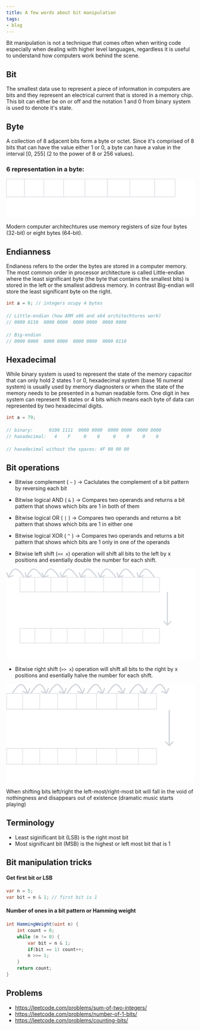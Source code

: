 ```yaml
---
title: A few words about bit manipulation
tags:
- blog
---
```


Bit manipulation is not a technique that comes often when writing code especially when dealing with higher level languages, regardless it is useful to understand how computers work behind the scene.

## Bit
The smallest data use to represent a piece of information in computers are bits and they represent an electrical current that is stored in a memory chip. This bit can either be on or off and the notation 1 and 0 from binary system is used to denote it's state.

## Byte
A collection of 8 adjacent bits form a byte or octet. Since it's comprised of 8 bits that can have the value either 1 or 0, a byte can have a value in the interval [0, 255] (2 to the power of 8 or 256 values).

### 6 representation in a byte:
![Bit representation](img/bits.svg)

Modern computer architechtures use memory registers of size four bytes (32-bit) or eight bytes (64-bit). 

## Endianness 

Endianess refers to the order the bytes are stored in a computer memory. The most common order in processor architecture is called Little-endian where the least significant byte (the byte that contains the smallest bits) is stored in the left or the smallest address memory. In contrast Big-endian will store the least significant byte on the right.

```cs
int a = 6; // integers ocupy 4 bytes 

// Little-endian (how ARM x86 and x64 architechtures work)
// 0000 0110  0000 0000  0000 0000  0000 0000

// Big-endian
// 0000 0000  0000 0000  0000 0000  0000 0110 
```

## Hexadecimal 

While binary system is used to represent the state of the memory capacitor that can only hold 2 states 1 or 0, hexadecimal system (base 16 numeral system) is usually used by memory diagnosters or when the state of the memory needs to be presented in a human readable form. One digit in hex system can represent 16 states or 4 bits which means each byte of data can represented by two hexadecimal digits.

```cs
int a = 79;

// binary:      0100 1111  0000 0000  0000 0000  0000 0000
// haxadecimal:   4    F     0    0     0    0     0    0

// haxadecimal without the spaces: 4F 00 00 00
```

## Bit operations

- Bitwise complement ( `~` ) -> 
Caclulates the complement of a bit pattern by reversing each bit

- Bitwise logical AND ( `&` ) ->
Compares two operands and returns a bit pattern that shows which bits are 1 in both of them

- Bitwise logical OR ( `|` ) ->
Compares two operands and returns a bit pattern that shows which bits are 1 in either one

- Bitwise logical XOR ( `^` ) ->
Compares two operands and returns a bit pattern that shows which bits are 1 only in one of the operands

- Bitwise left shift (`<< x`) operation will shift all bits to the left by x positions and esentially double the number for each shift.

![Bits shifting left one cell](img/left-shift.svg)


- Bitwise right shift (`>> x`) operation will shift all bits to the right by x positions and esentially halve the number for each shift.

![Bits shifting right one cell](img/right-shift.svg)

When shifting bits left/right the left-most/right-most bit will fall in the void of nothingness and disappears out of existence (dramatic music starts playing)

## Terminology

- Least siginificant bit (LSB) is the right most bit
- Most significant bit (MSB) is the highest or left most bit that is 1

## Bit manipulation tricks

#### Get first bit or LSB
```cs
var n = 5;
var bit = n & 1; // first bit is 1
```

#### Number of ones in a bit pattern or Hamming weight 
```cs
int HammingWeight(uint n) {
    int count = 0;
    while (n != 0) {
        var bit = n & 1;
        if(bit == 1) count++;
        n >>= 1;
    }
    return count;        
}
```

## Problems
- https://leetcode.com/problems/sum-of-two-integers/
- https://leetcode.com/problems/number-of-1-bits/
- https://leetcode.com/problems/counting-bits/